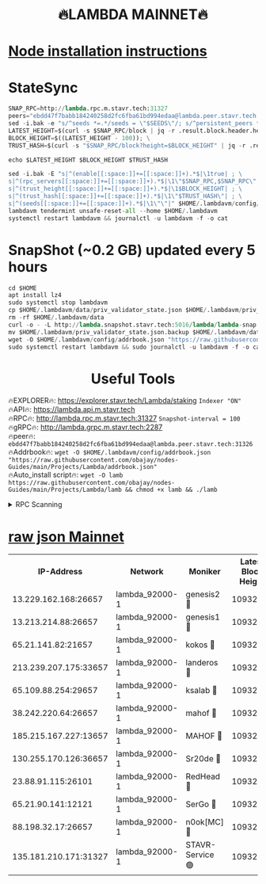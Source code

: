 <h1 align="center"> 🔥LAMBDA MAINNET🔥</h1>


[Node installation instructions](https://github.com/obajay/nodes-Guides/tree/main/Projects/Lambda)
=


# StateSync
```python
SNAP_RPC=http://lambda.rpc.m.stavr.tech:31327
peers="ebdd47f7babb184240258d2fc6fba61bd994edaa@lambda.peer.stavr.tech:31326" 
sed -i.bak -e "s/^seeds *=.*/seeds = \"$SEEDS\"/; s/^persistent_peers *=.*/persistent_peers = \"$PEERS\"/" $HOME/.lambdavm/config/config.toml
LATEST_HEIGHT=$(curl -s $SNAP_RPC/block | jq -r .result.block.header.height); \
BLOCK_HEIGHT=$((LATEST_HEIGHT - 100)); \
TRUST_HASH=$(curl -s "$SNAP_RPC/block?height=$BLOCK_HEIGHT" | jq -r .result.block_id.hash)

echo $LATEST_HEIGHT $BLOCK_HEIGHT $TRUST_HASH

sed -i.bak -E "s|^(enable[[:space:]]+=[[:space:]]+).*$|\1true| ; \
s|^(rpc_servers[[:space:]]+=[[:space:]]+).*$|\1\"$SNAP_RPC,$SNAP_RPC\"| ; \
s|^(trust_height[[:space:]]+=[[:space:]]+).*$|\1$BLOCK_HEIGHT| ; \
s|^(trust_hash[[:space:]]+=[[:space:]]+).*$|\1\"$TRUST_HASH\"| ; \
s|^(seeds[[:space:]]+=[[:space:]]+).*$|\1\"\"|" $HOME/.lambdavm/config/config.toml
lambdavm tendermint unsafe-reset-all --home $HOME/.lambdavm
systemctl restart lambdavm && journalctl -u lambdavm -f -o cat

```
# SnapShot (~0.2 GB) updated every 5 hours
```python
cd $HOME
apt install lz4
sudo systemctl stop lambdavm
cp $HOME/.lambdavm/data/priv_validator_state.json $HOME/.lambdavm/priv_validator_state.json.backup
rm -rf $HOME/.lambdavm/data
curl -o - -L http://lambda.snapshot.stavr.tech:5016/lambda/lambda-snap.tar.lz4 | lz4 -c -d - | tar -x -C $HOME/.lambdavm --strip-components 2
mv $HOME/.lambdavm/priv_validator_state.json.backup $HOME/.lambdavm/data/priv_validator_state.json
wget -O $HOME/.lambdavm/config/addrbook.json "https://raw.githubusercontent.com/obajay/nodes-Guides/main/Projects/Lambda/addrbook.json"
sudo systemctl restart lambdavm && sudo journalctl -u lambdavm -f -o cat
```
 <h1 align="center"> Useful Tools</h1>

🔥EXPLORER🔥:      https://explorer.stavr.tech/Lambda/staking	        `Indexer "ON"` \
🔥API🔥: 			 		 https://lambda.api.m.stavr.tech \
🔥RPC🔥:           http://lambda.rpc.m.stavr.tech:31327	              `Snapshot-interval = 100` \
🔥gRPC🔥:          http://lambda.grpc.m.stavr.tech:2287 \
🔥peer🔥:					 `ebdd47f7babb184240258d2fc6fba61bd994edaa@lambda.peer.stavr.tech:31326` \
🔥Addrbook🔥:    ```wget -O $HOME/.lambdavm/config/addrbook.json "https://raw.githubusercontent.com/obajay/nodes-Guides/main/Projects/Lambda/addrbook.json"``` \
🔥Auto_install script🔥: ```wget -O lamb https://raw.githubusercontent.com/obajay/nodes-Guides/main/Projects/Lambda/lamb && chmod +x lamb && ./lamb```


<details>
<summary>RPC Scanning</summary>

<h2 align="center"> We scan nodes in real time every 4 hours. And we provide the final result of RPC endpoints.
We cannot influence the operation of these nodes in any way. </h2>


```python
If Voting Power is higher than 0 --> then the Node is a validator of the network and may be subject to attack and be a potential threat to the chain.
```
```python
We marked such validators with a red symbol
```

</details>

[raw json Mainnet](https://rpc-check.lambm.stavr.tech/lambm/rpc-lambm-result.json)
=


<table><tr><th>IP-Address</th><th>Network</th><th>Moniker</th><th>Latest Block Height</th><th>Earliest Block Height</th><th>Catching Up</th><th>Tx Index</th><th>Voting Power</th><th>Scan Time</th></tr><tr><td>13.229.162.168:26657</td><td>lambda_92000-1</td><td>genesis2 🔴</td><td>10932368</td><td>1</td><td>False</td><td>on</td><td>16647390</td><td>2024-01-04T05:57:04.907529832UTC</td></tr><tr><td>13.213.214.88:26657</td><td>lambda_92000-1</td><td>genesis1 🔴</td><td>10932370</td><td>1</td><td>False</td><td>on</td><td>107835</td><td>2024-01-04T05:57:10.021114524UTC</td></tr><tr><td>65.21.141.82:21657</td><td>lambda_92000-1</td><td>kokos 🔴</td><td>10932371</td><td>7716001</td><td>False</td><td>off</td><td>546765</td><td>2024-01-04T05:57:12.451642360UTC</td></tr><tr><td>213.239.207.175:33657</td><td>lambda_92000-1</td><td>landeros 🔴</td><td>10932368</td><td>8136001</td><td>False</td><td>off</td><td>1251841</td><td>2024-01-04T05:56:58.812855199UTC</td></tr><tr><td>65.109.88.254:29657</td><td>lambda_92000-1</td><td>ksalab 🔴</td><td>10932372</td><td>8715001</td><td>False</td><td>on</td><td>505298</td><td>2024-01-04T05:57:15.291555523UTC</td></tr><tr><td>38.242.220.64:26657</td><td>lambda_92000-1</td><td>mahof 🔴</td><td>10932365</td><td>10131001</td><td>False</td><td>off</td><td>770350</td><td>2024-01-04T05:56:51.991985938UTC</td></tr><tr><td>185.215.167.227:13657</td><td>lambda_92000-1</td><td>MAHOF 🔴</td><td>10932370</td><td>10134001</td><td>False</td><td>on</td><td>2051510</td><td>2024-01-04T05:57:08.758838060UTC</td></tr><tr><td>130.255.170.126:36657</td><td>lambda_92000-1</td><td>Sr20de 🔴</td><td>10932368</td><td>10715001</td><td>False</td><td>off</td><td>674118</td><td>2024-01-04T05:56:59.302865635UTC</td></tr><tr><td>23.88.91.115:26101</td><td>lambda_92000-1</td><td>RedHead 🔴</td><td>10932368</td><td>10832368</td><td>False</td><td>off</td><td>553202</td><td>2024-01-04T05:56:59.576183389UTC</td></tr><tr><td>65.21.90.141:12121</td><td>lambda_92000-1</td><td>SerGo 🔴</td><td>10932372</td><td>10832372</td><td>False</td><td>off</td><td>10591792</td><td>2024-01-04T05:57:15.710104869UTC</td></tr><tr><td>88.198.32.17:26657</td><td>lambda_92000-1</td><td>n0ok[MC] 🔴</td><td>10932372</td><td>10832372</td><td>False</td><td>off</td><td>1578630</td><td>2024-01-04T05:57:18.757452069UTC</td></tr><tr><td>135.181.210.171:31327</td><td>lambda_92000-1</td><td>STAVR-Service 🟢</td><td>10932372</td><td>10929001</td><td>False</td><td>on</td><td>0</td><td>2024-01-04T05:57:14.893044373UTC</td></tr></table>
